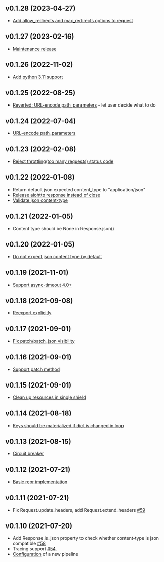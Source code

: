 ## v0.1.28 (2023-04-27)

* [Add allow_redirects and max_redirects options to request](https://github.com/anna-money/aio-request/pull/195)


## v0.1.27 (2023-02-16)

* [Maintenance release](https://github.com/anna-money/aio-request/compare/v0.1.26...v0.1.27)


## v0.1.26 (2022-11-02)

* [Add python 3.11 support](https://github.com/anna-money/aio-request/pull/159)


## v0.1.25 (2022-08-25)

* [Reverted: URL-encode path_parameters](https://github.com/anna-money/aio-request/pull/155) - let user
  decide what to do


## v0.1.24 (2022-07-04)

* [URL-encode path_parameters](https://github.com/anna-money/aio-request/pull/146)


## v0.1.23 (2022-02-08)

* [Reject throttling(too many requests) status code](https://github.com/anna-money/aio-request/pull/123)


## v0.1.22 (2022-01-08)

* Return default json expected content_type to "application/json"
* [Release aiohttp response instead of close](https://github.com/Pliner/aio-request/pull/108)
* [Validate json content-type](https://github.com/Pliner/aio-request/pull/109)


## v0.1.21 (2022-01-05)

* Content type should be None in Response.json()


## v0.1.20 (2022-01-05)

* [Do not expect json content type by default](https://github.com/Pliner/aio-request/pull/106)


## v0.1.19 (2021-11-01)

* [Support async-timeout 4.0+](https://github.com/Pliner/aio-request/pull/86)


## v0.1.18 (2021-09-08)

* [Reexport explicitly](https://github.com/Pliner/aio-request/pull/74)

## v0.1.17 (2021-09-01)

* [Fix patch/patch_json visibility](https://github.com/Pliner/aio-request/pull/73)

## v0.1.16 (2021-09-01)

* [Support patch method](https://github.com/Pliner/aio-request/pull/72)

## v0.1.15 (2021-09-01)

* [Clean up resources in single shield](https://github.com/Pliner/aio-request/pull/71)

## v0.1.14 (2021-08-18)

* [Keys should be materialized if dict is changed in loop](https://github.com/Pliner/aio-request/pull/66)

## v0.1.13 (2021-08-15)

* [Circuit breaker](https://github.com/Pliner/aio-request/pull/65)

## v0.1.12 (2021-07-21)

* [Basic repr implementation](https://github.com/Pliner/aio-request/commit/adaa4888c3d372fa65f3dd5eb6113ab68f46de24)

## v0.1.11 (2021-07-21)

* Fix Request.update_headers, add Request.extend_headers [#59](https://github.com/Pliner/aio-request/pull/59)

## v0.1.10 (2021-07-20)

* Add Response.is_json property to check whether content-type is json compatible [#58](https://github.com/Pliner/aio-request/pull/58)
* Tracing support [#54](https://github.com/Pliner/aio-request/pull/54), 
* [Configuration](https://github.com/Pliner/aio-request/commit/f0e1904f4d87daf7c242a834168c0f1b25dd86d5) of a new pipeline
